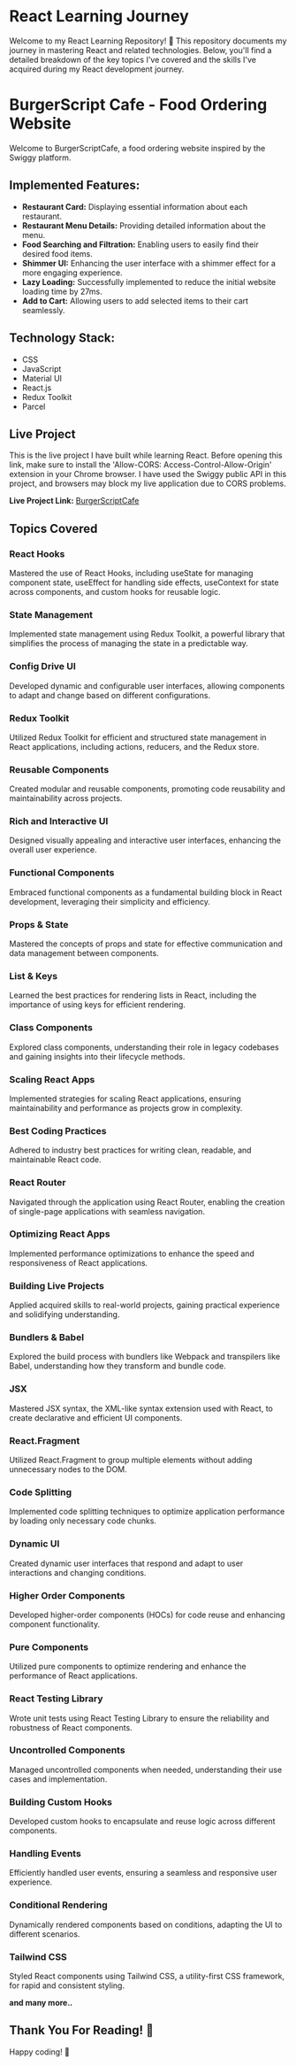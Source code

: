# React Learning Journey

Welcome to my React Learning Repository! 🚀 This repository documents my journey in mastering React and related technologies. Below, you'll find a detailed breakdown of the key topics I've covered and the skills I've acquired during my React development journey.

# BurgerScript Cafe - Food Ordering Website

Welcome to BurgerScriptCafe, a food ordering website inspired by the Swiggy platform.

## Implemented Features:

- **Restaurant Card:** Displaying essential information about each restaurant.
- **Restaurant Menu Details:** Providing detailed information about the menu.
- **Food Searching and Filtration:** Enabling users to easily find their desired food items.
- **Shimmer UI:** Enhancing the user interface with a shimmer effect for a more engaging experience.
- **Lazy Loading:** Successfully implemented to reduce the initial website loading time by 27ms.
- **Add to Cart:** Allowing users to add selected items to their cart seamlessly.

## Technology Stack:

- CSS
- JavaScript
- Material UI
- React.js
- Redux Toolkit
- Parcel

## Live Project
This is the live project I have built while learning React. Before opening this link, make sure to install the 'Allow-CORS: Access-Control-Allow-Origin' extension in your Chrome browser. I have used the Swiggy public API in this project, and browsers may block my live application due to CORS problems.

**Live Project Link:** [BurgerScriptCafe](https://burgerscriptcafe.vercel.app/)

## Topics Covered

### React Hooks
Mastered the use of React Hooks, including useState for managing component state, useEffect for handling side effects, useContext for state across components, and custom hooks for reusable logic.

### State Management
Implemented state management using Redux Toolkit, a powerful library that simplifies the process of managing the state in a predictable way.

### Config Drive UI
Developed dynamic and configurable user interfaces, allowing components to adapt and change based on different configurations.

### Redux Toolkit
Utilized Redux Toolkit for efficient and structured state management in React applications, including actions, reducers, and the Redux store.

### Reusable Components
Created modular and reusable components, promoting code reusability and maintainability across projects.

### Rich and Interactive UI
Designed visually appealing and interactive user interfaces, enhancing the overall user experience.

### Functional Components
Embraced functional components as a fundamental building block in React development, leveraging their simplicity and efficiency.

### Props & State
Mastered the concepts of props and state for effective communication and data management between components.

### List & Keys
Learned the best practices for rendering lists in React, including the importance of using keys for efficient rendering.

### Class Components
Explored class components, understanding their role in legacy codebases and gaining insights into their lifecycle methods.

### Scaling React Apps
Implemented strategies for scaling React applications, ensuring maintainability and performance as projects grow in complexity.

### Best Coding Practices
Adhered to industry best practices for writing clean, readable, and maintainable React code.

### React Router
Navigated through the application using React Router, enabling the creation of single-page applications with seamless navigation.

### Optimizing React Apps
Implemented performance optimizations to enhance the speed and responsiveness of React applications.

### Building Live Projects
Applied acquired skills to real-world projects, gaining practical experience and solidifying understanding.

### Bundlers & Babel
Explored the build process with bundlers like Webpack and transpilers like Babel, understanding how they transform and bundle code.

### JSX
Mastered JSX syntax, the XML-like syntax extension used with React, to create declarative and efficient UI components.

### React.Fragment
Utilized React.Fragment to group multiple elements without adding unnecessary nodes to the DOM.

### Code Splitting
Implemented code splitting techniques to optimize application performance by loading only necessary code chunks.

### Dynamic UI
Created dynamic user interfaces that respond and adapt to user interactions and changing conditions.

### Higher Order Components
Developed higher-order components (HOCs) for code reuse and enhancing component functionality.

### Pure Components
Utilized pure components to optimize rendering and enhance the performance of React applications.

### React Testing Library
Wrote unit tests using React Testing Library to ensure the reliability and robustness of React components.

### Uncontrolled Components
Managed uncontrolled components when needed, understanding their use cases and implementation.

### Building Custom Hooks
Developed custom hooks to encapsulate and reuse logic across different components.

### Handling Events
Efficiently handled user events, ensuring a seamless and responsive user experience.

### Conditional Rendering
Dynamically rendered components based on conditions, adapting the UI to different scenarios.

### Tailwind CSS
Styled React components using Tailwind CSS, a utility-first CSS framework, for rapid and consistent styling.

**and many more..**

## Thank You For Reading! 🙂

Happy coding! 🚀
